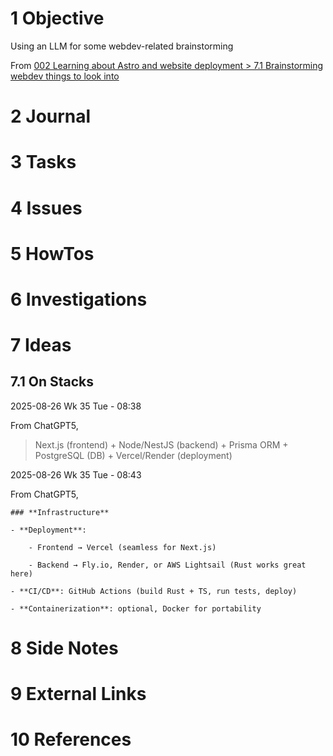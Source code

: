 # 1 Objective

Using an LLM for some webdev-related brainstorming

From [002 Learning about Astro and website deployment > 7.1 Brainstorming webdev things to look into](../../../entries/2025/002%20Learning%20about%20Astro%20and%20website%20deployment.md#71-brainstorming-webdev-things-to-look-into)

# 2 Journal

# 3 Tasks

# 4 Issues

# 5 HowTos

# 6 Investigations

# 7 Ideas

## 7.1 On Stacks

2025-08-26 Wk 35 Tue - 08:38

From ChatGPT5,

 > 
 > Next.js (frontend) + Node/NestJS (backend) + Prisma ORM + PostgreSQL (DB) + Vercel/Render (deployment)

2025-08-26 Wk 35 Tue - 08:43

From ChatGPT5,

````
### **Infrastructure**

- **Deployment**:
    
    - Frontend → Vercel (seamless for Next.js)
        
    - Backend → Fly.io, Render, or AWS Lightsail (Rust works great here)
        
- **CI/CD**: GitHub Actions (build Rust + TS, run tests, deploy)
    
- **Containerization**: optional, Docker for portability
````

# 8 Side Notes

# 9 External Links

# 10 References
